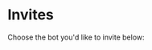 # Invites

Choose the bot you'd like to invite below:

<Invites />

<div style="padding-bottom:50px"></div>
